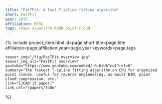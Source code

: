 ```yaml
---
title: "FasTFit: A fast T-spline fitting algorithm"
short: FasTFit
year: 2015
affiliation: MERL
tags: shape algorithm RGBD point-cloud
---
```

{% include project_item.html
	id=page.short
	title=page.title
	affiliation=page.affiliation
	year=page.year
	keywords=page.tags

	teaser_img="/fig/FasTFit-overview.jpg"
	teaser_img_alt="FasTFit overview"
	youtube="https://www.youtube.com/embed/-R-HzUATnqI?rel=0"
	summary="The fastest T-spline fitting algorithm on CPU for organized point clouds, useful for reverse engineering, as-built BIM, point cloud compression, etc."
	link="[JCAD'17 paper]"
	link_url="/papers/ToDo"
%}